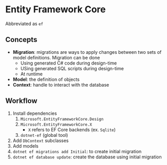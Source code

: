# Entity Framework Core

Abbreviated as `ef`

## Concepts

- **Migration**: migrations are ways to apply changes between two sets of model
  definitions. Migration can be done
  - Using generated C# code during design-time
  - USing generated SQL scripts during design-time
  - At runtime
- **Model**: the definition of objects
- **Context**: handle to interact with the database

## Workflow

1. Install dependencies
   1. `Microsoft.EntityFrameworkCore.Design`
   2. `Microsoft.EntityFrameworkCore.X`
      - `X` refers to EF Core backends (ex. `Sqlite`)
   3. `dotnet-ef` (global tool)
2. Add `DbContext` subclasses
3. Add models
4. `dotnet ef migrations add Initial`: to create initial migration
5. `dotnet ef database update`: create the database using initial migration
